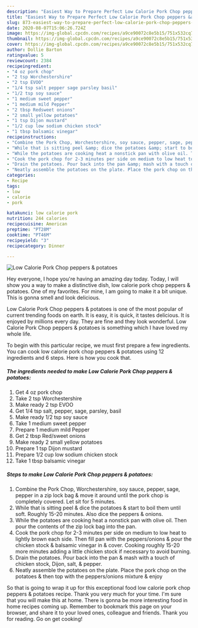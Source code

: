 ```yaml
---
description: "Easiest Way to Prepare Perfect Low Calorie Pork Chop peppers &amp;amp; potatoes"
title: "Easiest Way to Prepare Perfect Low Calorie Pork Chop peppers &amp;amp; potatoes"
slug: 873-easiest-way-to-prepare-perfect-low-calorie-pork-chop-peppers-and-amp-potatoes
date: 2020-08-07T15:06:26.724Z
image: https://img-global.cpcdn.com/recipes/a9ce90072c8e5b15/751x532cq70/low-calorie-pork-chop-peppers-potatoes-recipe-main-photo.jpg
thumbnail: https://img-global.cpcdn.com/recipes/a9ce90072c8e5b15/751x532cq70/low-calorie-pork-chop-peppers-potatoes-recipe-main-photo.jpg
cover: https://img-global.cpcdn.com/recipes/a9ce90072c8e5b15/751x532cq70/low-calorie-pork-chop-peppers-potatoes-recipe-main-photo.jpg
author: Dollie Barton
ratingvalue: 5
reviewcount: 2384
recipeingredient:
- "4 oz pork chop"
- "2 tsp Worchestershire"
- "2 tsp EVOO"
- "1/4 tsp salt pepper sage parsley basil"
- "1/2 tsp soy sauce"
- "1 medium sweet pepper"
- "1 medium mild Pepper"
- "2 tbsp Redsweet onions"
- "2 small yellow potatoes"
- "1 tsp Dijon mustard"
- "1/2 cup low sodium chicken stock"
- "1 tbsp balsamic vinegar"
recipeinstructions:
- "Combine the Pork Chop, Worchestershire, soy sauce, pepper, sage, pepper in a zip lock bag &amp; move it around until the pork chop is completely covered. Let sit for 5 minutes."
- "While that is sitting peel &amp; dice the potatoes &amp; start to boil them until soft. Roughly 15-20 minutes. Also dice the peppers &amp; onions."
- "While the potatoes are cooking heat a nonstick pan with olive oil. Then pour the contents of the zip lock bag into the pan."
- "Cook the pork chop for 2-3 minutes per side on medium to low heat to lightly brown each side. Then fill pan with the peppers/onions &amp; pour the chicken stock &amp; balsamic vinegar in &amp; cover. Cooking roughly 15-20 more minutes adding a little chicken stock if necessary to avoid burning."
- "Drain the potatoes. Pour back into the pan &amp; mash with a touch of chicken stock, Dijon, salt, &amp; pepper."
- "Neatly assemble the potatoes on the plate. Place the pork chop on the potatoes &amp; then top with the peppers/onions mixture &amp; enjoy"
categories:
- Recipe
tags:
- low
- calorie
- pork

katakunci: low calorie pork 
nutrition: 244 calories
recipecuisine: American
preptime: "PT28M"
cooktime: "PT46M"
recipeyield: "3"
recipecategory: Dinner

---
```



![Low Calorie Pork Chop peppers &amp; potatoes](https://img-global.cpcdn.com/recipes/a9ce90072c8e5b15/751x532cq70/low-calorie-pork-chop-peppers-potatoes-recipe-main-photo.jpg)

Hey everyone, I hope you're having an amazing day today. Today, I will show you a way to make a distinctive dish, low calorie pork chop peppers &amp; potatoes. One of my favorites. For mine, I am going to make it a bit unique. This is gonna smell and look delicious.



Low Calorie Pork Chop peppers &amp; potatoes is one of the most popular of current trending foods on earth. It is easy, it is quick, it tastes delicious. It is enjoyed by millions every day. They are fine and they look wonderful. Low Calorie Pork Chop peppers &amp; potatoes is something which I have loved my whole life.


To begin with this particular recipe, we must first prepare a few ingredients. You can cook low calorie pork chop peppers &amp; potatoes using 12 ingredients and 6 steps. Here is how you cook that.

<!--inarticleads1-->

##### The ingredients needed to make Low Calorie Pork Chop peppers &amp; potatoes:

1. Get 4 oz pork chop
1. Take 2 tsp Worchestershire
1. Make ready 2 tsp EVOO
1. Get 1/4 tsp salt, pepper, sage, parsley, basil
1. Make ready 1/2 tsp soy sauce
1. Take 1 medium sweet pepper
1. Prepare 1 medium mild Pepper
1. Get 2 tbsp Red/sweet onions
1. Make ready 2 small yellow potatoes
1. Prepare 1 tsp Dijon mustard
1. Prepare 1/2 cup low sodium chicken stock
1. Take 1 tbsp balsamic vinegar




<!--inarticleads2-->

##### Steps to make Low Calorie Pork Chop peppers &amp; potatoes:

1. Combine the Pork Chop, Worchestershire, soy sauce, pepper, sage, pepper in a zip lock bag &amp; move it around until the pork chop is completely covered. Let sit for 5 minutes.
1. While that is sitting peel &amp; dice the potatoes &amp; start to boil them until soft. Roughly 15-20 minutes. Also dice the peppers &amp; onions.
1. While the potatoes are cooking heat a nonstick pan with olive oil. Then pour the contents of the zip lock bag into the pan.
1. Cook the pork chop for 2-3 minutes per side on medium to low heat to lightly brown each side. Then fill pan with the peppers/onions &amp; pour the chicken stock &amp; balsamic vinegar in &amp; cover. Cooking roughly 15-20 more minutes adding a little chicken stock if necessary to avoid burning.
1. Drain the potatoes. Pour back into the pan &amp; mash with a touch of chicken stock, Dijon, salt, &amp; pepper.
1. Neatly assemble the potatoes on the plate. Place the pork chop on the potatoes &amp; then top with the peppers/onions mixture &amp; enjoy




So that is going to wrap it up for this exceptional food low calorie pork chop peppers &amp; potatoes recipe. Thank you very much for your time. I'm sure that you will make this at home. There is gonna be more interesting food in home recipes coming up. Remember to bookmark this page on your browser, and share it to your loved ones, colleague and friends. Thank you for reading. Go on get cooking!
